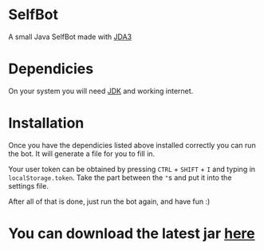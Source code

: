 # SelfBot
A small Java SelfBot made with [JDA3](https://github.com/DV8FromTheWorld/JDA)
# Dependicies
On your system you will need [JDK](http://www.oracle.com/technetwork/java/javase/downloads/jdk8-downloads-2133151.html) and working internet.
# Installation
Once you have the dependicies listed above installed correctly you can run the bot. It will generate a file for you to fill in.

Your user token can be obtained by pressing `CTRL` + `SHIFT` + `I` and typing in `localStorage.token`. 
Take the part between the `"`s and put it into the settings file.

After all of that is done, just run the bot again, and have fun :)

# You can download the latest jar [here](https://ci.arsenarsen.com/job/SelfBot/)
